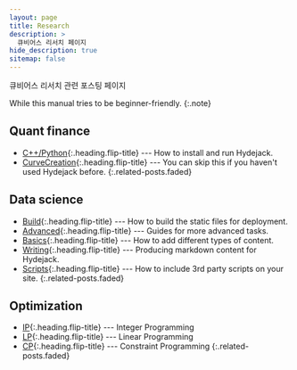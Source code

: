```yaml
---
layout: page
title: Research
description: >
  큐비어스 리서치 페이지
hide_description: true
sitemap: false
---
```


큐비어스 리서치 관련 포스팅 페이지

While this manual tries to be beginner-friendly.
{:.note}


## Quant finance
* [C++/Python]{:.heading.flip-title} --- How to install and run Hydejack.
* [CurveCreation]{:.heading.flip-title} --- You can skip this if you haven't used Hydejack before.
{:.related-posts.faded}
<!-- * [Config]{:.heading.flip-title} --- Once Jekyll is running you can start editing your config file. -->


## Data science
* [Build]{:.heading.flip-title} --- How to build the static files for deployment.
* [Advanced]{:.heading.flip-title} --- Guides for more advanced tasks.
* [Basics]{:.heading.flip-title} --- How to add different types of content.
* [Writing]{:.heading.flip-title} --- Producing markdown content for Hydejack.
* [Scripts]{:.heading.flip-title} --- How to include 3rd party scripts on your site.
{:.related-posts.faded}

## Optimization
* [IP]{:.heading.flip-title} --- Integer Programming
* [LP]{:.heading.flip-title} --- Linear Programming
* [CP]{:.heading.flip-title} --- Constraint Programming
{:.related-posts.faded}

[C++/Python]: C++Python.md
[CurveCreation]: curvecreation.md
[config]: config.md
[basics]: basics.md
[writing]: writing.md
[scripts]: scripts.md
[build]: build.md
[advanced]: advanced.md
[IP]: ../LICENSE.md
[LP]: ../NOTICE.md
[CP]: ../CHANGELOG.md
